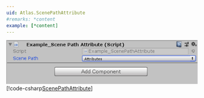 ```yaml
---
uid: Atlas.ScenePathAttribute
#remarks: *content
example: [*content]
---
```

![Inspector Demo](../images/Examples_ScenePathAttribute.gif)
[!code-csharp[ScenePathAttribute](../../../Assets/Examples/Scripts/Runtime/Utils/Attributes/Example_ScenePathAttribute.cs)]
